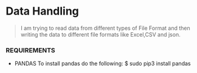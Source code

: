 # Data Handling
> I am trying to read data from different types of File Format and then writing the data to different file formats like Excel,CSV and json.

### REQUIREMENTS
- PANDAS
To install pandas do the following:
$ sudo pip3 install pandas
